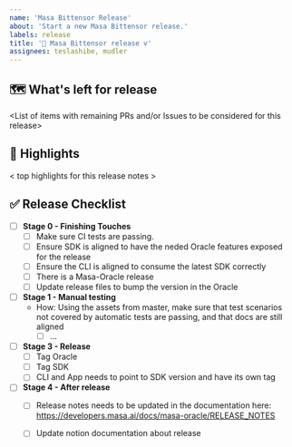 ```yaml
---
name: 'Masa Bittensor Release'
about: 'Start a new Masa Bittensor release.'
labels: release
title: '📣 Masa Bittensor release v'
assignees: teslashibe, mudler
---
```


## 🗺 What's left for release

<List of items with remaining PRs and/or Issues to be considered for this release>

## 🔦 Highlights

< top highlights for this release notes >

## ✅ Release Checklist

- [ ] **Stage 0 - Finishing Touches**
    - [ ] Make sure CI tests are passing.
    - [ ] Ensure SDK is aligned to have the neded Oracle features exposed for the release
    - [ ] Ensure the CLI is aligned to consume the latest SDK correctly
    - [ ] There is a Masa-Oracle release
    - [ ] Update release files to bump the version in the Oracle
- [ ] **Stage 1 - Manual testing**
  - How: Using the assets from master, make sure that test scenarios not covered by automatic tests are passing, and that docs are still aligned
    - [ ] ...
- [ ] **Stage 3 - Release**
  - [ ] Tag Oracle
  - [ ] Tag SDK
  - [ ] CLI and App needs to point to SDK version and have its own tag
- [ ] **Stage 4 - After release**
  - [ ] Release notes needs to be updated in the documentation here: https://developers.masa.ai/docs/masa-oracle/RELEASE_NOTES
  - [ ] Update notion documentation about release

